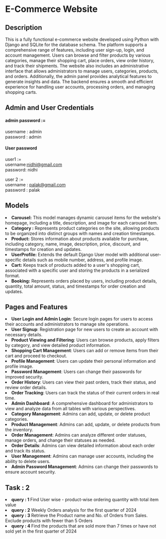 <h1>E-Commerce Website</h1>

<h2>Description</h2>
This is a fully functional e-commerce website developed using Python with Django and SQLite for the database schema. The platform supports a comprehensive range of features, including user sign-up, login, and account management. Users can browse and filter products by various categories, manage their shopping cart, place orders, view order history, and track their shipments.
The website also includes an administrative interface that allows administrators to manage users, categories, products, and orders. Additionally, the admin panel provides analytical features to generate insights and data. The backend ensures a smooth and efficient experience for handling user accounts, processing orders, and managing shopping carts.

<h2>Admin and User Credentials</h2>
<h4> admin password := </h4>
    username : admin <br>
    password : admin

<h4>User password</h4>

user1 := <br>
username:nidhi@gmail.com<br>
password: nidhi <br>

user 2 := <br>
username : palak@gmail.com<br>
password : palak <br>

<h2>Models</h2>
<li><b>Carousel:</b> This model manages dynamic carousel items for the website's homepage, including a title, description, and image for each carousel item.</li>

<li><b>Category :</b> Represents product categories on the site, allowing products to be organized into distinct groups with names and creation timestamps.</li>

<li><b>Product:</b> Stores information about products available for purchase, including category, name, image, description, price, discount, and timestamps for creation and updates.</li>

<li><b>UserProfile:</b> Extends the default Django User model with additional user-specific details such as mobile number, address, and profile image.</li>

<li><b>Cart:</b> Keeps track of products added to a user's shopping cart, associated with a specific user and storing the products in a serialized format.</li>

<li><b>Booking:</b> Represents orders placed by users, including product details, quantity, total amount, status, and timestamps for order creation and updates.</li>

<h2>Pages and Features</h2>
 <li><b>User Login and Admin Login</b>: Secure login pages for users to access their accounts and administrators to manage site operations.</li> <li><b>User Signup</b>: Registration page for new users to create an account with necessary details.</li> <li><b>Product Viewing and Filtering</b>: Users can browse products, apply filters by category, and view detailed product information.</li> <li><b>Shopping Cart Management</b>: Users can add or remove items from their cart and proceed to checkout.</li> <li><b>Profile Management</b>: Users can update their personal information and profile image.</li> <li><b>Password Management</b>: Users can change their passwords for improved security.</li> <li><b>Order History</b>: Users can view their past orders, track their status, and review order details.</li> <li><b>Order Tracking</b>: Users can track the status of their current orders in real time.</li> <li><b>Admin Dashboard</b>: A comprehensive dashboard for administrators to view and analyze data from all tables with various perspectives.</li> <li><b>Category Management</b>: Admins can add, update, or delete product categories.</li> <li><b>Product Management</b>: Admins can add, update, or delete products from the inventory.</li> <li><b>Order Management</b>: Admins can analyze different order statuses, manage orders, and change their statuses as needed.</li> <li><b>Order Details</b>: Admins can view detailed information about each order and track its status.</li> <li><b>User Management</b>: Admins can manage user accounts, including the ability to delete users.</li> <li><b>Admin Password Management</b>: Admins can change their passwords to ensure account security.</li> 

<h2>Task : 2 </h2>
<li><b>query : 1 </b> Find User wise - product-wise ordering quantity with total item value</li>
<li><b>query : 2 </b>Weekly Orders analysis for the first quarter of 2024</li>
<li><b>query : 3 </b>Retrieve the Product name and No. of Orders from Sales. Exclude products with fewer than 5 Orders</li>
<li><b>query : 4 </b>Find the products that are sold more than 7 times or have not sold yet in the first quarter of 2024</li>
